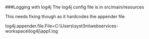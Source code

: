 ###Logging with log4j
The log4j config file is in src/main/resources

This needs fixing though as it hardcodes the appender file

log4j.appender.file.File=C:\\Users\\syst3m\\webservices-workspace\\log4j\\app1.log

